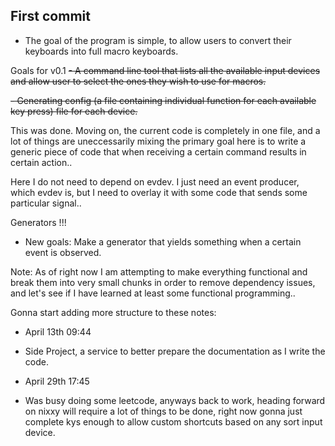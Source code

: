 
## First commit
- The goal of the program is simple, to allow users to convert their keyboards into full macro keyboards.


Goals for v0.1
~~- A command line tool that lists all the available input devices and allow user to select the ones they wish
to use for macros.~~ 

~~- Generating config (a file containing individual function for each available key press) file for each device.~~  

This was done. Moving on, the current code is completely in one file, and a lot of things are uneccessarily mixing
the primary goal here is to write a generic piece of code that when receiving a certain command results in 
certain action..

Here I do not need to depend on evdev. I just need an event producer, which evdev is, but I need to overlay it 
with some code that sends some particular signal..

Generators !!!

- New goals:
  Make a generator that yields something when a certain event is observed.

Note: As of right now I am attempting to make everything functional and break them into very small chunks 
in order to remove dependency issues, and let's see if I have learned at least some functional programming..

Gonna start adding more structure to these notes:
  - April 13th 09:44
   - Side Project, a service to better prepare the documentation as I write the code.

  - April 29th 17:45
   - Was busy doing some leetcode, anyways back to work, heading forward on nixxy will require a lot of things to be done,
  right now gonna just complete kys enough to allow custom shortcuts based on any sort input device.






  
